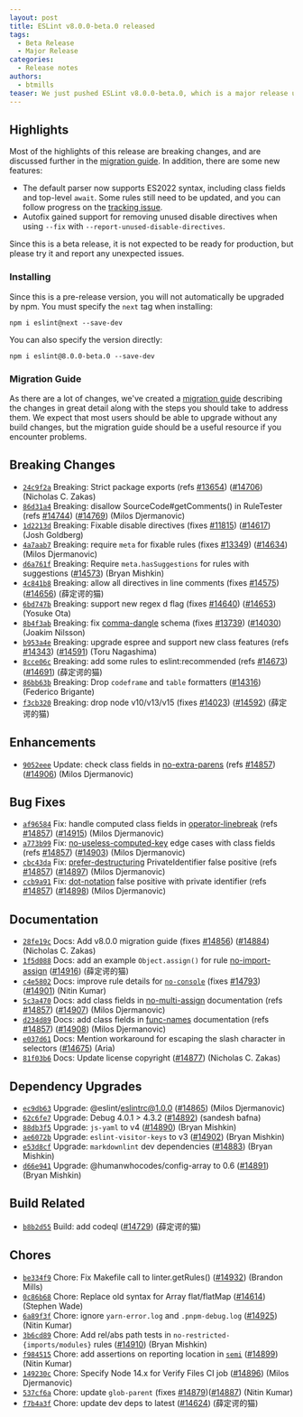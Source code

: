 ```yaml
---
layout: post
title: ESLint v8.0.0-beta.0 released
tags:
  - Beta Release
  - Major Release
categories:
  - Release notes
authors: 
  - btmills
teaser: We just pushed ESLint v8.0.0-beta.0, which is a major release upgrade of ESLint. This release adds some new features and fixes several bugs found in the previous release. This release also has some breaking changes, so please read the following closely.
---
```






## Highlights

Most of the highlights of this release are breaking changes, and are discussed further in the [migration guide](/docs/8.0.0/user-guide/migrating-to-8.0.0). In addition, there are some new features:

- The default parser now supports ES2022 syntax, including class fields and top-level `await`. Some rules still need to be updated, and you can follow progress on the [tracking issue](https://github.com/eslint/eslint/issues/14857).
- Autofix gained support for removing unused disable directives when using `--fix` with `--report-unused-disable-directives`.

Since this is a beta release, it is not expected to be ready for production, but please try it and report any unexpected issues.

### Installing

Since this is a pre-release version, you will not automatically be upgraded by npm. You must specify the `next` tag when installing:

```
npm i eslint@next --save-dev
```

You can also specify the version directly:

```
npm i eslint@8.0.0-beta.0 --save-dev
```

### Migration Guide

As there are a lot of changes, we've created a [migration guide](/docs/8.0.0/user-guide/migrating-to-8.0.0) describing the changes in great detail along with the steps you should take to address them. We expect that most users should be able to upgrade without any build changes, but the migration guide should be a useful resource if you encounter problems.




## Breaking Changes


* [`24c9f2a`](https://github.com/eslint/eslint/commit/24c9f2ac57efcd699ca69695c82e51ce5742df7b) Breaking: Strict package exports (refs [#13654](https://github.com/eslint/eslint/issues/13654)) ([#14706](https://github.com/eslint/eslint/issues/14706)) (Nicholas C. Zakas)
* [`86d31a4`](https://github.com/eslint/eslint/commit/86d31a4951e3a39e359e284f5fe336ac477369fe) Breaking: disallow SourceCode#getComments() in RuleTester (refs [#14744](https://github.com/eslint/eslint/issues/14744)) ([#14769](https://github.com/eslint/eslint/issues/14769)) (Milos Djermanovic)
* [`1d2213d`](https://github.com/eslint/eslint/commit/1d2213deb69c5901c1950bbe648aa819e7e742ed) Breaking: Fixable disable directives (fixes [#11815](https://github.com/eslint/eslint/issues/11815)) ([#14617](https://github.com/eslint/eslint/issues/14617)) (Josh Goldberg)
* [`4a7aab7`](https://github.com/eslint/eslint/commit/4a7aab7d4323ff7027eebca709d4e95a9aaa80bc) Breaking: require `meta` for fixable rules (fixes [#13349](https://github.com/eslint/eslint/issues/13349)) ([#14634](https://github.com/eslint/eslint/issues/14634)) (Milos Djermanovic)
* [`d6a761f`](https://github.com/eslint/eslint/commit/d6a761f9b6582e9f71705161be827ca303ef183f) Breaking: Require `meta.hasSuggestions` for rules with suggestions ([#14573](https://github.com/eslint/eslint/issues/14573)) (Bryan Mishkin)
* [`4c841b8`](https://github.com/eslint/eslint/commit/4c841b880b5649392a55c98ecc9af757bd213ff0) Breaking: allow all directives in line comments (fixes [#14575](https://github.com/eslint/eslint/issues/14575)) ([#14656](https://github.com/eslint/eslint/issues/14656)) (薛定谔的猫)
* [`6bd747b`](https://github.com/eslint/eslint/commit/6bd747b5b7731195224875b952a9ea61445a9938) Breaking: support new regex d flag (fixes [#14640](https://github.com/eslint/eslint/issues/14640)) ([#14653](https://github.com/eslint/eslint/issues/14653)) (Yosuke Ota)
* [`8b4f3ab`](https://github.com/eslint/eslint/commit/8b4f3abdb794feb3be31959bb44bfb0ef6318e8e) Breaking: fix [comma-dangle](/docs/rules/comma-dangle) schema (fixes [#13739](https://github.com/eslint/eslint/issues/13739)) ([#14030](https://github.com/eslint/eslint/issues/14030)) (Joakim Nilsson)
* [`b953a4e`](https://github.com/eslint/eslint/commit/b953a4ee12f120658a9ec27d1f8ca88dd3dfb599) Breaking: upgrade espree and support new class features (refs [#14343](https://github.com/eslint/eslint/issues/14343)) ([#14591](https://github.com/eslint/eslint/issues/14591)) (Toru Nagashima)
* [`8cce06c`](https://github.com/eslint/eslint/commit/8cce06cb39886902ce0d2e6882f46c3bf52fb955) Breaking: add some rules to eslint:recommended (refs [#14673](https://github.com/eslint/eslint/issues/14673)) ([#14691](https://github.com/eslint/eslint/issues/14691)) (薛定谔的猫)
* [`86bb63b`](https://github.com/eslint/eslint/commit/86bb63b370e0ff350e988a5fa228a8234abe800c) Breaking: Drop `codeframe` and `table` formatters ([#14316](https://github.com/eslint/eslint/issues/14316)) (Federico Brigante)
* [`f3cb320`](https://github.com/eslint/eslint/commit/f3cb3208c8952a6218d54658cfda85942b9fda42) Breaking: drop node v10/v13/v15 (fixes [#14023](https://github.com/eslint/eslint/issues/14023)) ([#14592](https://github.com/eslint/eslint/issues/14592)) (薛定谔的猫)






## Enhancements


* [`9052eee`](https://github.com/eslint/eslint/commit/9052eee07a459dc059cd92f657a3ae73acc95bb5) Update: check class fields in [no-extra-parens](/docs/rules/no-extra-parens) (refs [#14857](https://github.com/eslint/eslint/issues/14857)) ([#14906](https://github.com/eslint/eslint/issues/14906)) (Milos Djermanovic)




## Bug Fixes


* [`af96584`](https://github.com/eslint/eslint/commit/af965848c010612c3e136c367cc9b9e2e822f580) Fix: handle computed class fields in [operator-linebreak](/docs/rules/operator-linebreak) (refs [#14857](https://github.com/eslint/eslint/issues/14857)) ([#14915](https://github.com/eslint/eslint/issues/14915)) (Milos Djermanovic)
* [`a773b99`](https://github.com/eslint/eslint/commit/a773b99873965652a86bec489193dc42a8923f5f) Fix: [no-useless-computed-key](/docs/rules/no-useless-computed-key) edge cases with class fields (refs [#14857](https://github.com/eslint/eslint/issues/14857)) ([#14903](https://github.com/eslint/eslint/issues/14903)) (Milos Djermanovic)
* [`cbc43da`](https://github.com/eslint/eslint/commit/cbc43daad2ea229fb15a9198efd2bc2721dfb75f) Fix: [prefer-destructuring](/docs/rules/prefer-destructuring) PrivateIdentifier false positive (refs [#14857](https://github.com/eslint/eslint/issues/14857)) ([#14897](https://github.com/eslint/eslint/issues/14897)) (Milos Djermanovic)
* [`ccb9a91`](https://github.com/eslint/eslint/commit/ccb9a9138acd63457e004630475495954c1be6f4) Fix: [dot-notation](/docs/rules/dot-notation) false positive with private identifier (refs [#14857](https://github.com/eslint/eslint/issues/14857)) ([#14898](https://github.com/eslint/eslint/issues/14898)) (Milos Djermanovic)




## Documentation


* [`28fe19c`](https://github.com/eslint/eslint/commit/28fe19c4a9108111932966aa7c9f361c26601d70) Docs: Add v8.0.0 migration guide (fixes [#14856](https://github.com/eslint/eslint/issues/14856)) ([#14884](https://github.com/eslint/eslint/issues/14884)) (Nicholas C. Zakas)
* [`1f5d088`](https://github.com/eslint/eslint/commit/1f5d0889264c60dddb6fb07a3b1e43f840e84d57) Docs: add an example `Object.assign()` for rule [no-import-assign](/docs/rules/no-import-assign) ([#14916](https://github.com/eslint/eslint/issues/14916)) (薛定谔的猫)
* [`c4e5802`](https://github.com/eslint/eslint/commit/c4e58023f22381508babfc52087853b5e3965b9c) Docs: improve rule details for [`no-console`](/docs/rules/no-console) (fixes [#14793](https://github.com/eslint/eslint/issues/14793)) ([#14901](https://github.com/eslint/eslint/issues/14901)) (Nitin Kumar)
* [`5c3a470`](https://github.com/eslint/eslint/commit/5c3a47072aeb5cfda40a1eb20b43a10c5ca7aab3) Docs: add class fields in [no-multi-assign](/docs/rules/no-multi-assign) documentation (refs [#14857](https://github.com/eslint/eslint/issues/14857)) ([#14907](https://github.com/eslint/eslint/issues/14907)) (Milos Djermanovic)
* [`d234d89`](https://github.com/eslint/eslint/commit/d234d890b383837f8e4bda0f6ce1e2a348f9835e) Docs: add class fields in [func-names](/docs/rules/func-names) documentation (refs [#14857](https://github.com/eslint/eslint/issues/14857)) ([#14908](https://github.com/eslint/eslint/issues/14908)) (Milos Djermanovic)
* [`e037d61`](https://github.com/eslint/eslint/commit/e037d61a12ad17a36e05dcf65aa63fad303c79b9) Docs: Mention workaround for escaping the slash character in selectors ([#14675](https://github.com/eslint/eslint/issues/14675)) (Aria)
* [`81f03b6`](https://github.com/eslint/eslint/commit/81f03b6ad69c7f67ad6ba72e02e73266aa8f7696) Docs: Update license copyright ([#14877](https://github.com/eslint/eslint/issues/14877)) (Nicholas C. Zakas)




## Dependency Upgrades


* [`ec9db63`](https://github.com/eslint/eslint/commit/ec9db63e53a6605a558dcd82947d2425f89887c3) Upgrade: @eslint/eslintrc@1.0.0 ([#14865](https://github.com/eslint/eslint/issues/14865)) (Milos Djermanovic)
* [`62c6fe7`](https://github.com/eslint/eslint/commit/62c6fe7d10ff4eeebd196e143f96cfd88818393d) Upgrade: Debug 4.0.1 > 4.3.2 ([#14892](https://github.com/eslint/eslint/issues/14892)) (sandesh bafna)
* [`88db3f5`](https://github.com/eslint/eslint/commit/88db3f54988dddfbda35764ecf1ea16354c4213a) Upgrade: `js-yaml` to v4 ([#14890](https://github.com/eslint/eslint/issues/14890)) (Bryan Mishkin)
* [`ae6072b`](https://github.com/eslint/eslint/commit/ae6072b1de5c8b30ce6c58290852082439c40b30) Upgrade: `eslint-visitor-keys` to v3 ([#14902](https://github.com/eslint/eslint/issues/14902)) (Bryan Mishkin)
* [`e53d8cf`](https://github.com/eslint/eslint/commit/e53d8cf9d73bd105cf6ba4f6b5477ccc4b980939) Upgrade: `markdownlint` dev dependencies ([#14883](https://github.com/eslint/eslint/issues/14883)) (Bryan Mishkin)
* [`d66e941`](https://github.com/eslint/eslint/commit/d66e9414be60e05badb96bc3e1a55ca34636d7f8) Upgrade: @humanwhocodes/config-array to 0.6 ([#14891](https://github.com/eslint/eslint/issues/14891)) (Bryan Mishkin)




## Build Related


* [`b8b2d55`](https://github.com/eslint/eslint/commit/b8b2d5553b0de23e8b72ee45949650cd5f9a10d2) Build: add codeql ([#14729](https://github.com/eslint/eslint/issues/14729)) (薛定谔的猫)




## Chores


* [`be334f9`](https://github.com/eslint/eslint/commit/be334f9d8633e9d193dcb8b36f484547e9d3ab97) Chore: Fix Makefile call to linter.getRules() ([#14932](https://github.com/eslint/eslint/issues/14932)) (Brandon Mills)
* [`0c86b68`](https://github.com/eslint/eslint/commit/0c86b68a6e2435eb03b681b51b099b552b521adc) Chore: Replace old syntax for Array flat/flatMap ([#14614](https://github.com/eslint/eslint/issues/14614)) (Stephen Wade)
* [`6a89f3f`](https://github.com/eslint/eslint/commit/6a89f3f7b6a3edb3465952521bdf06a220515b95) Chore: ignore `yarn-error.log` and `.pnpm-debug.log` ([#14925](https://github.com/eslint/eslint/issues/14925)) (Nitin Kumar)
* [`3b6cd89`](https://github.com/eslint/eslint/commit/3b6cd8934b3640ffb6fa49b471babf07f0ad769a) Chore: Add rel/abs path tests in `no-restricted-{imports/modules}` rules ([#14910](https://github.com/eslint/eslint/issues/14910)) (Bryan Mishkin)
* [`f984515`](https://github.com/eslint/eslint/commit/f98451584a82e41f82ceacd484ea0fe90aa9ce63) Chore: add assertions on reporting location in [`semi`](/docs/rules/semi) ([#14899](https://github.com/eslint/eslint/issues/14899)) (Nitin Kumar)
* [`149230c`](https://github.com/eslint/eslint/commit/149230ce7e296c029a0b6c085216fc0360ed4c65) Chore: Specify Node 14.x for Verify Files CI job ([#14896](https://github.com/eslint/eslint/issues/14896)) (Milos Djermanovic)
* [`537cf6a`](https://github.com/eslint/eslint/commit/537cf6a0e78ee9b7167e7f8c56f4053d3fb5b2d7) Chore: update `glob-parent` (fixes [#14879](https://github.com/eslint/eslint/issues/14879))([#14887](https://github.com/eslint/eslint/issues/14887)) (Nitin Kumar)
* [`f7b4a3f`](https://github.com/eslint/eslint/commit/f7b4a3f6a44e167c71985d373f73eebd3a4d9556) Chore: update dev deps to latest ([#14624](https://github.com/eslint/eslint/issues/14624)) (薛定谔的猫)
